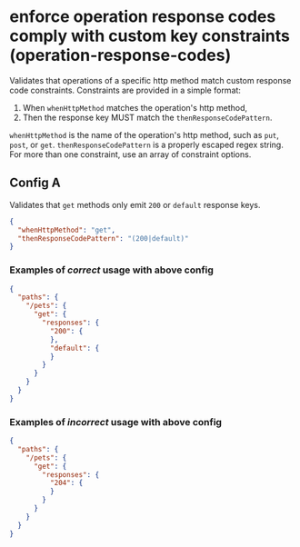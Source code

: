 # enforce operation response codes comply with custom key constraints (operation-response-codes)

Validates that operations of a specific http method match custom response code constraints. Constraints are provided in a simple format:

1. When `whenHttpMethod` matches the operation's http method,
2. Then the response key MUST match the `thenResponseCodePattern`.

`whenHttpMethod` is the name of the operation's http method, such as `put`, `post`, or `get`. `thenResponseCodePattern` is a properly escaped regex string. For more than one constraint, use an array of constraint options.

## Config A

Validates that `get` methods only emit `200` or `default` response keys.

```json
{
  "whenHttpMethod": "get",
  "thenResponseCodePattern": "(200|default)"
}
```

### Examples of *correct* usage with above config

```json
{
  "paths": {
    "/pets": {
      "get": {
        "responses": {
          "200": {
          },
          "default": {
          }
        }
      }
    }
  }
}
```

### Examples of *incorrect* usage with above config

```json
{
  "paths": {
    "/pets": {
      "get": {
        "responses": {
          "204": {
          }
        }
      }
    }
  }
}
```
